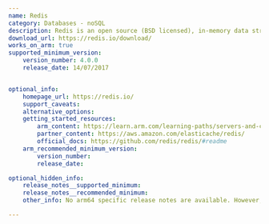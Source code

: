 ```yaml
---
name: Redis
category: Databases - noSQL
description: Redis is an open source (BSD licensed), in-memory data structure store used as a database, cache, message broker, and streaming engine.
download_url: https://redis.io/download/
works_on_arm: true
supported_minimum_version:
    version_number: 4.0.0
    release_date: 14/07/2017


optional_info:
    homepage_url: https://redis.io/
    support_caveats:
    alternative_options:
    getting_started_resources:
        arm_content: https://learn.arm.com/learning-paths/servers-and-cloud-computing/redis/
        partner_content: https://aws.amazon.com/elasticache/redis/
        official_docs: https://github.com/redis/redis/#readme
    arm_recommended_minimum_version:
        version_number:
        release_date:

optional_hidden_info:
    release_notes__supported_minimum:
    release_notes__recommended_minimum:
    other_info: No arm64 specific release notes are available. However, arm support is mentioned here- https://redis.io/docs/reference/arm/

---
```

